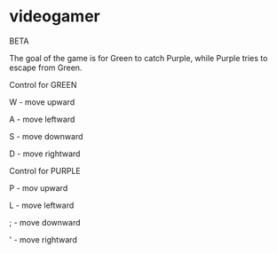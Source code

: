 # videogamer
BETA


The goal of the game is for Green to catch Purple, while Purple tries to escape from Green.

Control for GREEN

W - move upward

A - move leftward

S - move downward

D - move rightward

Control for PURPLE

P - mov upward

L - move leftward

; - move downward

' - move rightward
